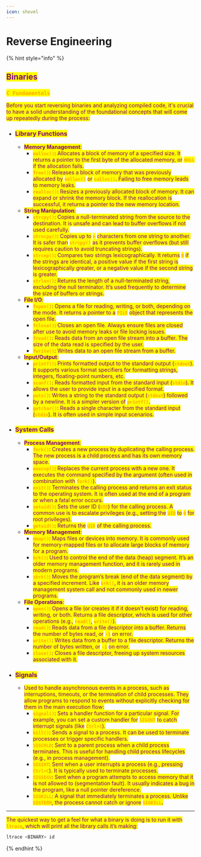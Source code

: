 ```yaml
---
icon: shovel
---
```


# Reverse Engineering

{% hint style="info" %}
## <mark style="color:purple;">Binaries</mark>

### <mark style="color:orange;">`C Fundamentals`</mark>

<mark style="color:purple;">Before you start reversing binaries and analyzing compiled code, it's crucial to have a solid understanding of the foundational concepts that will come up repeatedly during the process:</mark>

* ### <mark style="color:purple;">Library Functions</mark>
  * <mark style="color:purple;">**Memory Management**</mark><mark style="color:purple;">:</mark>
    * <mark style="color:orange;">**`malloc()`**</mark><mark style="color:purple;">:  Allocates a block of memory of a specified size. It returns a pointer to the first byte of the allocated memory, or</mark> <mark style="color:orange;">**`NULL`**</mark> <mark style="color:purple;">if the allocation fails.</mark>
    * <mark style="color:orange;">**`free()`**</mark><mark style="color:purple;">: Releases a block of memory that was previously allocated by</mark> <mark style="color:orange;">**`malloc()`**</mark> <mark style="color:purple;">or</mark> <mark style="color:orange;">**`calloc()`**</mark><mark style="color:purple;">. Failing to free memory leads to memory leaks.</mark>
    * <mark style="color:orange;">**`realloc()`**</mark><mark style="color:purple;">: Resizes a previously allocated block of memory. It can expand or shrink the memory block. If the reallocation is successful, it returns a pointer to the new memory location.</mark>
  * <mark style="color:purple;">**String Manipulation**</mark><mark style="color:purple;">:</mark>
    * <mark style="color:orange;">**`strcpy()`**</mark><mark style="color:purple;">: Copies a null-terminated string from the source to the destination. It is unsafe and can lead to buffer overflows if not used carefully.</mark>
    * <mark style="color:orange;">**`strncpy()`**</mark><mark style="color:purple;">: Copies up to</mark> <mark style="color:orange;">**`n`**</mark> <mark style="color:purple;">characters from one string to another. It is safer than</mark> <mark style="color:orange;">**`strcpy()`**</mark> <mark style="color:purple;">as it prevents buffer overflows (but still requires caution to avoid truncating strings).</mark>
    * <mark style="color:orange;">**`strcmp()`**</mark><mark style="color:purple;">: Compares two strings lexicographically. It returns</mark> <mark style="color:orange;">**`0`**</mark> <mark style="color:purple;">if the strings are identical, a positive value if the first string is lexicographically greater, or a negative value if the second string is greater.</mark>
    * <mark style="color:orange;">**`strlen()`**</mark><mark style="color:purple;">: Returns the length of a null-terminated string, excluding the null terminator. It’s used frequently to determine the size of buffers or strings.</mark>
  * <mark style="color:purple;">**File I/O**</mark><mark style="color:purple;">:</mark>
    * <mark style="color:orange;">**`fopen()`**</mark><mark style="color:purple;">: Opens a file for reading, writing, or both, depending on the mode. It returns a pointer to a</mark> <mark style="color:orange;">**`FILE`**</mark> <mark style="color:purple;">object that represents the open file.</mark>
    * <mark style="color:orange;">**`fclose()`**</mark><mark style="color:purple;">: Closes an open file. Always ensure files are closed after use to avoid memory leaks or file locking issues.</mark>
    * <mark style="color:orange;">**`fread()`**</mark><mark style="color:purple;">: Reads data from an open file stream into a buffer. The size of the data read is specified by the user.</mark>
    * <mark style="color:orange;">**`fwrite()`**</mark><mark style="color:purple;">: Writes data to an open file stream from a buffer.</mark>
  * <mark style="color:purple;">**Input/Output**</mark><mark style="color:purple;">:</mark>
    * <mark style="color:orange;">**`printf()`**</mark><mark style="color:purple;">: Prints formatted output to the standard output (</mark><mark style="color:orange;">**`stdout`**</mark><mark style="color:purple;">). It supports various format specifiers for formatting strings, integers, floating-point numbers, etc.</mark>
    * <mark style="color:orange;">**`scanf()`**</mark><mark style="color:purple;">: Reads formatted input from the standard input (</mark><mark style="color:orange;">**`stdin`**</mark><mark style="color:purple;">). It allows the user to provide input in a specified format.</mark>
    * <mark style="color:orange;">**`puts()`**</mark><mark style="color:purple;">: Writes a string to the standard output (</mark><mark style="color:orange;">**`stdout`**</mark><mark style="color:purple;">) followed by a newline. It is a simpler version of</mark> <mark style="color:orange;">**`printf()`**</mark><mark style="color:purple;">.</mark>
    * <mark style="color:orange;">**`getchar()`**</mark><mark style="color:purple;">: Reads a single character from the standard input (</mark><mark style="color:orange;">**`stdin`**</mark><mark style="color:purple;">). It is often used in simple input scenarios.</mark>
* ### <mark style="color:purple;">**System Calls**</mark>
  * <mark style="color:purple;">**Process Management**</mark><mark style="color:purple;">:</mark>
    * <mark style="color:orange;">**`fork()`**</mark><mark style="color:purple;">: Creates a new process by duplicating the calling process. The new process is a child process and has its own memory space.</mark>
    * <mark style="color:orange;">**`execvp()`**</mark><mark style="color:purple;">: Replaces the current process with a new one. It executes the command specified by the argument (often used in combination with</mark> <mark style="color:orange;">**`fork()`**</mark><mark style="color:purple;">).</mark>
    * <mark style="color:orange;">**`exit()`**</mark><mark style="color:purple;">: Terminates the calling process and returns an exit status to the operating system. It is often used at the end of a program or when a fatal error occurs.</mark>
    * <mark style="color:orange;">**`setuid()`**</mark><mark style="color:purple;">: Sets the user ID (</mark><mark style="color:orange;">**`UID`**</mark><mark style="color:purple;">) for the calling process. A common use is to escalate privileges (e.g., setting the</mark> <mark style="color:orange;">**`UID`**</mark> <mark style="color:purple;">to</mark> <mark style="color:orange;">**`0`**</mark> <mark style="color:purple;">for root privileges).</mark>
    * <mark style="color:orange;">**`getuid()`**</mark><mark style="color:purple;">: Returns the</mark> <mark style="color:orange;">**`UID`**</mark> <mark style="color:purple;">of the calling process.</mark>
  * <mark style="color:purple;">**Memory Management**</mark><mark style="color:purple;">:</mark>
    * <mark style="color:orange;">**`mmap()`**</mark><mark style="color:purple;">: Maps files or devices into memory. It is commonly used for memory-mapped files or to allocate large blocks of memory for a program.</mark>
    * <mark style="color:orange;">**`brk()`**</mark><mark style="color:purple;">: Used to control the end of the data (heap) segment. It’s an older memory management function, and it is rarely used in modern programs.</mark>
    * <mark style="color:orange;">**`sbrk()`**</mark><mark style="color:purple;">: Moves the program’s break (end of the data segment) by a specified increment. Like</mark> <mark style="color:orange;">**`brk()`**</mark><mark style="color:purple;">, it is an older memory management system call and not commonly used in newer programs.</mark>
  * <mark style="color:purple;">**File Operations**</mark><mark style="color:purple;">:</mark>
    * <mark style="color:orange;">**`open()`**</mark><mark style="color:purple;">: Opens a file (or creates it if it doesn't exist) for reading, writing, or both. Returns a file descriptor, which is used for other operations (e.g.,</mark> <mark style="color:orange;">**`read()`**</mark><mark style="color:purple;">,</mark> <mark style="color:orange;">**`write()`**</mark><mark style="color:purple;">).</mark>
    * <mark style="color:orange;">**`read()`**</mark><mark style="color:purple;">: Reads data from a file descriptor into a buffer. Returns the number of bytes read, or</mark> <mark style="color:orange;">**`-1`**</mark> <mark style="color:purple;">on error.</mark>
    * <mark style="color:orange;">**`write()`**</mark><mark style="color:purple;">: Writes data from a buffer to a file descriptor. Returns the number of bytes written, or</mark> <mark style="color:orange;">**`-1`**</mark> <mark style="color:purple;">on error.</mark>
    * <mark style="color:orange;">**`close()`**</mark><mark style="color:purple;">: Closes a file descriptor, freeing up system resources associated with it.</mark>
* ### <mark style="color:purple;">Signals</mark>
  * <mark style="color:purple;">Used to handle asynchronous events in a process, such as interruptions, timeouts, or the termination of child processes. They allow programs to respond to events without explicitly checking for them in the main execution flow:</mark>
    * <mark style="color:orange;">**`signal()`**</mark><mark style="color:purple;">: Sets a handler function for a particular signal. For example, you can set a custom handler for</mark> <mark style="color:orange;">**`SIGINT`**</mark> <mark style="color:purple;">to catch interrupt signals (like</mark> <mark style="color:orange;">**`Ctrl+C`**</mark><mark style="color:purple;">).</mark>
    * <mark style="color:orange;">**`kill()`**</mark><mark style="color:purple;">: Sends a signal to a process. It can be used to terminate processes or trigger specific handlers.</mark>
    * <mark style="color:orange;">**`SIGCHLD`**</mark><mark style="color:purple;">: Sent to a parent process when a child process terminates. This is useful for handling child process lifecycles (e.g., in process management).</mark>
    * <mark style="color:orange;">**`SIGINT`**</mark><mark style="color:purple;">: Sent when a user interrupts a process (e.g., pressing</mark> <mark style="color:orange;">**`Ctrl+C`**</mark><mark style="color:purple;">). It is typically used to terminate processes.</mark>
    * <mark style="color:orange;">**`SIGSEGV`**</mark><mark style="color:purple;">: Sent when a program attempts to access memory that it is not allowed to (segmentation fault). It usually indicates a bug in the program, like a null pointer dereference.</mark>
    * <mark style="color:orange;">**`SIGKILL`**</mark><mark style="color:purple;">: A signal that immediately terminates a process. Unlike</mark> <mark style="color:orange;">**`SIGTERM`**</mark><mark style="color:purple;">, the process cannot catch or ignore</mark> <mark style="color:orange;">**`SIGKILL`**</mark><mark style="color:purple;">**.**</mark>

***

<mark style="color:purple;">The quickest way to get a feel for what a binary is doing is to run it with</mark> <mark style="color:orange;">**`ltrace`**</mark><mark style="color:purple;">, which will print all the library calls it’s making:</mark>

```sh
ltrace <BINARY> id
```
{% endhint %}

